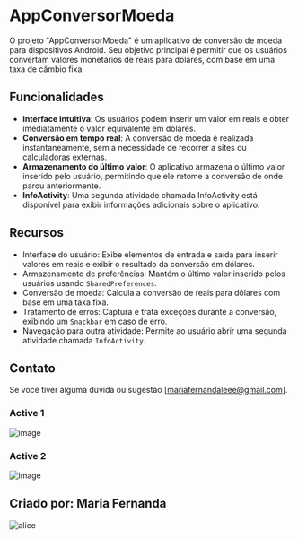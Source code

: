 # AppConversorMoeda

O projeto "AppConversorMoeda" é um aplicativo de conversão de moeda para dispositivos Android. Seu objetivo principal é permitir que os usuários convertam valores monetários de reais para dólares, com base em uma taxa de câmbio fixa.

## Funcionalidades

- **Interface intuitiva**: Os usuários podem inserir um valor em reais e obter imediatamente o valor equivalente em dólares.
- **Conversão em tempo real**: A conversão de moeda é realizada instantaneamente, sem a necessidade de recorrer a sites ou calculadoras externas.
- **Armazenamento do último valor**: O aplicativo armazena o último valor inserido pelo usuário, permitindo que ele retome a conversão de onde parou anteriormente.
- **InfoActivity**: Uma segunda atividade chamada InfoActivity está disponível para exibir informações adicionais sobre o aplicativo.

## Recursos 
- Interface do usuário: Exibe elementos de entrada e saída para inserir valores em reais e exibir o resultado da conversão em dólares.
- Armazenamento de preferências: Mantém o último valor inserido pelos usuários usando `SharedPreferences`.
- Conversão de moeda: Calcula a conversão de reais para dólares com base em uma taxa fixa.
- Tratamento de erros: Captura e trata exceções durante a conversão, exibindo um `Snackbar` em caso de erro.
- Navegação para outra atividade: Permite ao usuário abrir uma segunda atividade chamada `InfoActivity`.

## Contato

Se você tiver alguma dúvida ou sugestão [mariafernandaleee@gmail.com].

### Active 1
![image](https://github.com/nandinhaaa/AppConversorMoeda/assets/91507393/51d679be-ce45-4fe2-8455-9ccef989f58a)

### Active 2
![image](https://github.com/nandinhaaa/AppConversorMoeda/assets/91507393/699fec2a-bf75-47dc-a964-c814a4fe7b0e)

## Criado por: Maria Fernanda 
![alice](https://github.com/nandinhaaa/AppConversorMoeda/assets/91507393/c706a31f-bf77-4243-acff-4145683f70a4)

